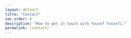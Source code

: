 ```yaml
---
layout: default
title: "Contact"
nav_order: 4
description: "How to get in touch with Yousef Yousefi."
permalink: /contact/
---
```

